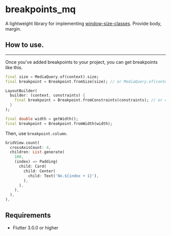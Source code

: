 # breakpoints_mq

A lightweight library for implementing [window-size-classes](https://m3.material.io/foundations/layout/applying-layout/window-size-classes). Provide body, margin.

## How to use.

---

Once you've added breakpoints to your project, you can get breakpoints like this.

```dart
final size = MediaQuery.of(context).size;
final breakpoint = Breakpoint.fromSize(size); // or MediaQuery.of(context).breakpoint;
```

```dart
LayoutBuilder(
  builder: (context, constraints) {
    final breakpoint = Breakpoint.fromConstraints(constraints); // or constraints.breakpoint;
  }
);
```

```dart
final double width = getWidth();
final breakpoint = Breakpoint.fromWidth(width);
```

Then, use `breakpoint.column`.

```dart
GridView.count(
  crossAxisCount: 4,
  children: List.generate(
    100,
    (index) => Padding(
      child: Card(
        child: Center(
          child: Text('No.${index + 1}'),
        ),
      ),
    ),
  ),
),
```

## Requirements

- Flutter 3.0.0 or higher

